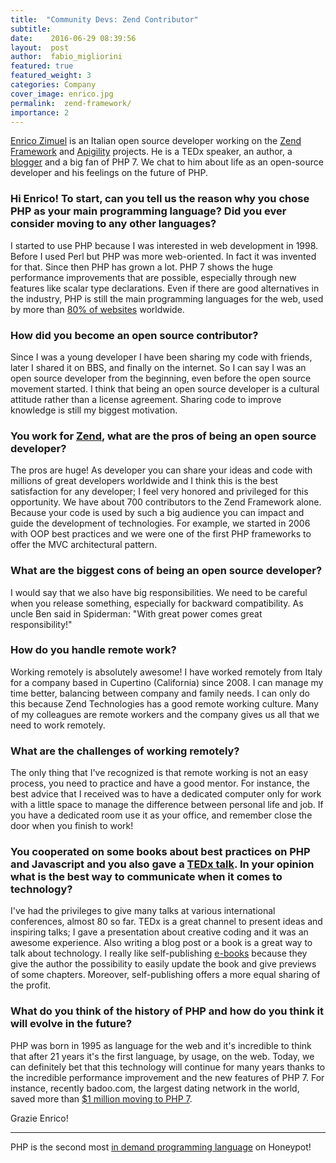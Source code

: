 ```yaml
---
title:  "Community Devs: Zend Contributor"
subtitle:
date:    2016-06-29 08:39:56
layout:  post
author:  fabio_migliorini
featured: true
featured_weight: 3
categories: Company
cover_image: enrico.jpg
permalink:  zend-framework/
importance: 2
---
```


[Enrico Zimuel][8] is an Italian open source developer working on the [Zend Framework][5] and [Apigility][6] projects. He is a TEDx speaker, an author, a [blogger][7] and a big fan of PHP 7. We chat to him about life as an open-source developer and his feelings on the future of PHP. 

<!--more-->

### Hi Enrico! To start, can you tell us the reason why you chose PHP as your main programming language? Did you ever consider moving to any other languages?

I started to use PHP because I was interested in web development in 1998. Before I used Perl but PHP was more web-oriented. In fact it was invented for that. Since then PHP has grown a lot. PHP 7 shows the huge performance improvements that are possible, especially through new features like scalar type declarations. Even if there are good alternatives in the industry, PHP is still the main programming languages for the web, used by more than [80% of websites][2] worldwide.


### How did you become an open source contributor?  

Since I was a young developer I have been sharing my code with friends, later I shared it on BBS, and finally on the internet. So I can say I was an open source developer from the beginning, even before the open source movement started. I think that being an open source developer is a cultural attitude rather than a license agreement. Sharing code to improve knowledge is still my biggest motivation.


### You work for [Zend][1], what are the pros of being an open source developer?

The pros are huge! As developer you can share your ideas and code with millions of great developers worldwide and I think this is the best satisfaction for any developer; I feel very honored and privileged for this opportunity. We have about 700 contributors to the Zend Framework alone. Because your code is used by such a big audience you can impact and guide the development of technologies. For example, we started in 2006 with OOP best practices and we were one of the first PHP frameworks to offer the MVC architectural pattern. 

### What are the biggest cons of being an open source developer?

I would say that we also have big responsibilities. We need to be careful when you release something, especially for backward compatibility. As uncle Ben said in Spiderman: "With great power comes great responsibility!"

### How do you handle remote work? 

Working remotely is absolutely awesome! I have worked remotely from Italy for a company based in Cupertino (California) since 2008. I can manage my time better, balancing between company and family needs. I can only do this because Zend Technologies has a good remote working culture. Many of my colleagues are remote workers and the company gives us all that we need to work remotely. 

### What are the challenges of working remotely? 

The only thing that I've recognized is that remote working is not an easy process, you need to practice and have a good mentor. For instance, the best advice that I received was to have a dedicated computer only for work with a little space to manage the difference between personal life and job. If you have a dedicated room use it as your office, and remember close the door when you finish to work!


### You cooperated on some books about best practices on PHP and Javascript and you also gave a [TEDx talk][3]. In your opinion what is the best way to communicate when it comes to technology?  

I've had the privileges to give many talks at various international conferences, almost 80 so far. TEDx is a great channel to present ideas and inspiring talks; I gave a presentation about creative coding and it was an awesome experience. Also writing a blog post or a book is a great way to talk about technology. I really like self-publishing [e-books][9] because they give the author the possibility to easily update the book and give previews of some chapters. Moreover, self-publishing offers a more equal sharing of the profit.

### What do you think of the history of PHP and how do you think it will evolve in the future?

PHP was born in 1995 as language for the web and it's incredible to think that after 21 years it's the first language, by usage, on the web. Today, we can definitely bet that this technology will continue for many years thanks to the incredible performance improvement and the new features of PHP 7. For instance, recently badoo.com, the largest dating network in the world, saved more than [$1 million moving to PHP 7][4]. 

Grazie Enrico! 

* * * 

PHP is the second most [in demand programming language][10] on Honeypot! 


[1]: http://www.zend.com
[2]: https://w3techs.com/technologies/overview/programming_language/all 
[3]: https://www.youtube.com/watch?v=SienrLY40-w 
[4]: https://dl.dropboxusercontent.com/u/216377/verona_php_2.pdf
[5]: http://framework.zend.com/ 
[6]: https://apigility.org/ 
[7]: http://www.zimuel.it/ 
[8]: https://github.com/ezimuel 
[9]: http://www.zimuel.it/books/ 
[10]: http://www.honeypot.io?utm_source=blogphp

